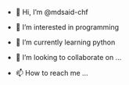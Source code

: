 - 👋 Hi, I’m @mdsaid-chf
- 👀 I’m interested in programming 
- 🌱 I’m currently learning python

- 💞️ I’m looking to collaborate on ...
- 📫 How to reach me ...

<!---
mdsaid-chf/mdsaid-chf is a ✨ special ✨ repository because its `README.md` (this file) appears on your GitHub profile.
You can click the Preview link to take a look at your changes.
--->
